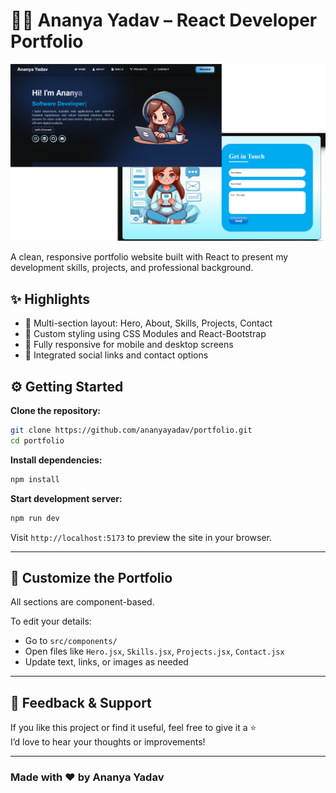 
# 👩‍💻 Ananya Yadav – React Developer Portfolio
![Website Preview](public/assets/preview/Preview.png)


A clean, responsive portfolio website built with React to present my development skills, projects, and professional background.

## ✨ Highlights

- 📂 Multi-section layout: Hero, About, Skills, Projects, Contact
- 🎨 Custom styling using CSS Modules and React-Bootstrap
- 📱 Fully responsive for mobile and desktop screens
- 🔗 Integrated social links and contact options


## ⚙️ Getting Started

**Clone the repository:**

```bash
git clone https://github.com/ananyayadav/portfolio.git
cd portfolio
```

**Install dependencies:**

```bash
npm install
```

**Start development server:**

```bash
npm run dev
```

Visit `http://localhost:5173` to preview the site in your browser.

---

## 🧩 Customize the Portfolio

All sections are component-based.

To edit your details:
- Go to `src/components/`
- Open files like `Hero.jsx`, `Skills.jsx`, `Projects.jsx`, `Contact.jsx`
- Update text, links, or images as needed

---

## 💬 Feedback & Support

If you like this project or find it useful, feel free to give it a ⭐  
I’d love to hear your thoughts or improvements!

---

### Made with ❤️ by Ananya Yadav
